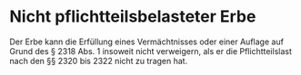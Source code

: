 # Nicht pflichtteilsbelasteter Erbe

Der Erbe kann die Erfüllung eines Vermächtnisses oder einer Auflage auf Grund des § 2318 Abs. 1 insoweit nicht verweigern, als er die Pflichtteilslast nach den §§ 2320 bis 2322 nicht zu tragen hat.